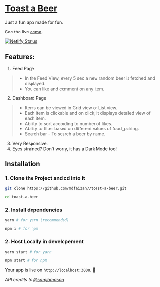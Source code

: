 # [Toast a Beer](https://toast-a-beer.netlify.app/dashboard)

Just a fun app made for fun.

See the live [demo](https://toast-a-beer.netlify.app/dashboard).

[![Netlify Status](https://api.netlify.com/api/v1/badges/ae72cbbc-f837-4edf-a6f5-12cc4388da6e/deploy-status)](https://app.netlify.com/sites/toast-a-beer/deploys)

## Features:
1. Feed Page
> - In the Feed View, every 5 sec a new random beer is fetched and displayed.
> - You can like and comment on any item.
2. Dashboard Page
> - Items can be viewed in Grid view or List view.
> - Each item is clickable and on click; it displays detailed view of each item.
> - Ability to sort according to number of likes.
> - Ability to filter based on different values of food_pairing.
> - Search bar - To search a beer by name.
3. Very Responsive.
4. Eyes strained? Don't worry, it has a Dark Mode too!


## Installation

### 1. Clone the Project and cd into it
```bash
git clone https://github.com/mdfaizan7/toast-a-beer.git

cd toast-a-beer
```

### 2. Install dependencies
```bash
yarn # for yarn (recommended)

npm i # for npm 
```

### 2. Host Locally in developement
```bash
yarn start # for yarn

npm start # for npm
```
Your app is live on `http://localhost:3000`. 🤘


_API credits to [@samjbmason](https://twitter.com/samjbmason)_